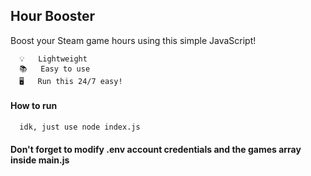 ## Hour Booster

Boost your Steam game hours using this simple JavaScript!
    
```
  💡   Lightweight
  📚   Easy to use
  🖥️   Run this 24/7 easy!
 ```


#### How to run

```
  idk, just use node index.js
```


#### Don't forget to modify .env account credentials and the games array inside main.js